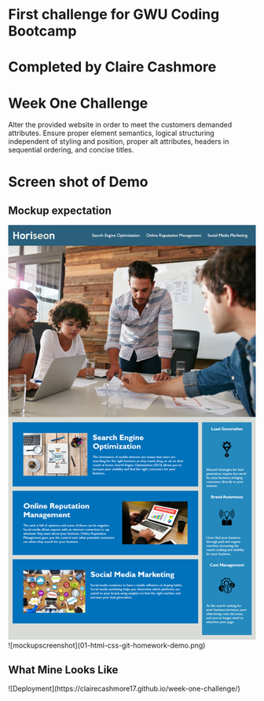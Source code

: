 # First challenge for GWU Coding Bootcamp
# Completed by Claire Cashmore
<p>
    <h1>Week One Challenge</h1>
    <p> Alter the provided website in order to meet the customers demanded attributes. Ensure proper element semantics, logical structuring independent of styling and position, proper alt attributes, headers in sequential ordering, and concise titles.</p>

# Screen shot of Demo

<h2> Mockup expectation </h2>
<img src = " 01-html-css-git-homework-demo.png">
![mockupscreenshot](01-html-css-git-homework-demo.png)
<h2>What Mine Looks Like</h2>
![Deployment](https://clairecashmore17.github.io/week-one-challenge/)
